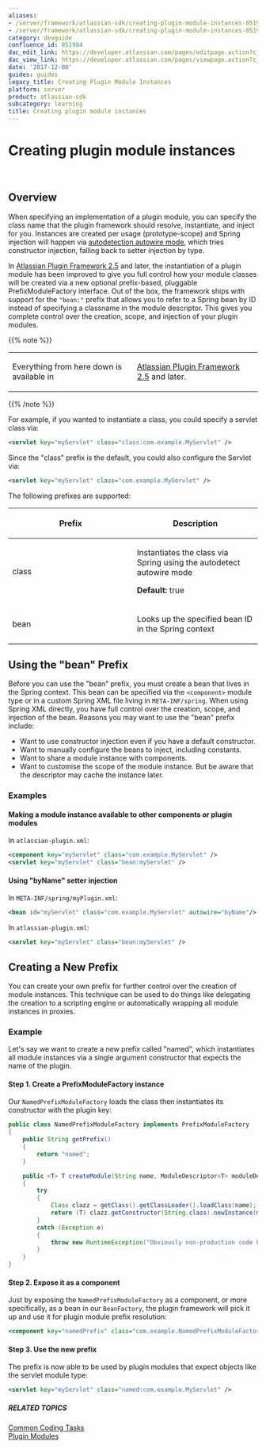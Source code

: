 ```yaml
---
aliases:
- /server/framework/atlassian-sdk/creating-plugin-module-instances-851984.html
- /server/framework/atlassian-sdk/creating-plugin-module-instances-851984.md
category: devguide
confluence_id: 851984
dac_edit_link: https://developer.atlassian.com/pages/editpage.action?cjm=wozere&pageId=851984
dac_view_link: https://developer.atlassian.com/pages/viewpage.action?cjm=wozere&pageId=851984
date: '2017-12-08'
guides: guides
legacy_title: Creating Plugin Module Instances
platform: server
product: atlassian-sdk
subcategory: learning
title: Creating plugin module instances
---
```

# Creating plugin module instances

 

## Overview

When specifying an implementation of a plugin module, you can specify the class name that the plugin framework should resolve, instantiate, and inject for you. Instances are created per usage (prototype-scope) and Spring injection will happen via <a href="http://static.springsource.org/spring/docs/2.5.6/reference/beans.html#beans-factory-autowire" class="external-link">autodetection autowire mode</a>, which tries constructor injection, falling back to setter injection by type.

In [Atlassian Plugin Framework 2.5](https://developer.atlassian.com/pages/viewpage.action?pageId=852001) and later, the instantiation of a plugin module has been improved to give you full control how your module classes will be created via a new optional prefix-based, pluggable PrefixModuleFactory interface. Out of the box, the framework ships with support for the `"bean:"` prefix that allows you to refer to a Spring bean by ID instead of specifying a classname in the module descriptor. This gives you complete control over the creation, scope, and injection of your plugin modules.

{{% note %}}

<table>
<colgroup>
<col style="width: 50%" />
<col style="width: 50%" />
</colgroup>
<tbody>
<tr class="odd">
<td><p>Everything from here down is available in</p></td>
<td><p><a href="https://developer.atlassian.com/pages/viewpage.action?pageId=852001">Atlassian Plugin Framework 2.5</a> and later.</p></td>
</tr>
</tbody>
</table>

{{% /note %}}

For example, if you wanted to instantiate a class, you could specify a servlet class via:

``` xml
<servlet key="myServlet" class="class:com.example.MyServlet" />
```

Since the "class" prefix is the default, you could also configure the Servlet via:

``` xml
<servlet key="myServlet" class="com.example.MyServlet" />
```

The following prefixes are supported:

<table>
<colgroup>
<col style="width: 50%" />
<col style="width: 50%" />
</colgroup>
<thead>
<tr class="header">
<th><p>Prefix</p></th>
<th><p>Description</p></th>
</tr>
</thead>
<tbody>
<tr class="odd">
<td><p>class</p></td>
<td><p>Instantiates the class via Spring using the autodetect autowire mode</p>
<p><strong>Default:</strong> true</p></td>
</tr>
<tr class="even">
<td><p>bean</p></td>
<td><p>Looks up the specified bean ID in the Spring context</p></td>
</tr>
</tbody>
</table>

## Using the "bean" Prefix

Before you can use the "bean" prefix, you must create a bean that lives in the Spring context. This bean can be specified via the `<component>` module type or in a custom Spring XML file living in `META-INF/spring`. When using Spring XML directly, you have full control over the creation, scope, and injection of the bean. Reasons you may want to use the "bean" prefix include:

-   Want to use constructor injection even if you have a default constructor.
-   Want to manually configure the beans to inject, including constants.
-   Want to share a module instance with components.
-   Want to customise the scope of the module instance. But be aware that the descriptor may cache the instance later.

### Examples

#### Making a module instance available to other components or plugin modules

In `atlassian-plugin.xml`:

``` xml
<component key="myServlet" class="com.example.MyServlet" />
<servlet key="myServlet" class="bean:myServlet" />
```

#### Using "byName" setter injection

In `META-INF/spring/myPlugin.xml`:

``` xml
<bean id="myServlet" class="com.example.MyServlet" autowire="byName"/>
```

In `atlassian-plugin.xml`:

``` xml
<servlet key="myServlet" class="bean:myServlet" />
```

## Creating a New Prefix

You can create your own prefix for further control over the creation of module instances. This technique can be used to do things like delegating the creation to a scripting engine or automatically wrapping all module instances in proxies.

### Example

Let's say we want to create a new prefix called "named", which instantiates all module instances via a single argument constructor that expects the name of the plugin.

#### Step 1. Create a PrefixModuleFactory instance

Our `NamedPrefixModuleFactory` loads the class then instantiates its constructor with the plugin key:

``` java
public class NamedPrefixModuleFactory implements PrefixModuleFactory
{
    public String getPrefix()
    {
        return "named";
    }

    public <T> T createModule(String name, ModuleDescriptor<T> moduleDescriptor) throws PluginParseException
    {
        try
        {
            Class clazz = getClass().getClassLoader().loadClass(name);
            return (T) clazz.getConstructor(String.class).newInstance(moduleDescriptor.getPluginKey());
        }
        catch (Exception e)
        {
            throw new RuntimeException("Obviously non-production code here...", e);
        }
    }
}
```

#### Step 2. Expose it as a component

Just by exposing the `NamedPrefixModuleFactory` as a component, or more specifically, as a bean in our `BeanFactory`, the plugin framework will pick it up and use it for plugin module prefix resolution:

``` xml
<component key="namedPrefix" class="com.example.NamedPrefixModuleFactory" />
```

#### Step 3. Use the new prefix

The prefix is now able to be used by plugin modules that expect objects like the servlet module type:

``` xml
<servlet key="myServlet" class="named:com.example.MyServlet" />
```

##### RELATED TOPICS

[Common Coding Tasks](/server/framework/atlassian-sdk/common-coding-tasks)  
[Plugin Modules](/server/framework/atlassian-sdk/plugin-modules)








































































































































































































































































































































































